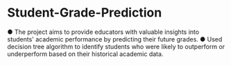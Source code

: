 ﻿# Student-Grade-Prediction
●	The project aims to provide educators with valuable insights into students' academic performance by predicting their future grades.
●	Used decision tree algorithm to identify students who were likely to outperform or underperform based on their historical academic data.
